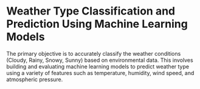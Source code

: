 # Weather Type Classification and Prediction Using Machine Learning Models
The primary objective is to accurately classify the weather conditions (Cloudy, Rainy, Snowy, Sunny) based on environmental data. This involves building and evaluating machine learning models to predict weather type using a variety of features such as temperature, humidity, wind speed, and atmospheric pressure.
